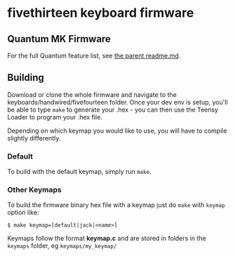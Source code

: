fivethirteen keyboard firmware
======================

## Quantum MK Firmware

For the full Quantum feature list, see [the parent readme.md](/doc/readme.md).

## Building

Download or clone the whole firmware and navigate to the keyboards/handwired/fivefourteen folder.
Once your dev env is setup, you'll be able to type `make` to generate your .hex - you can then use
the Teensy Loader to program your .hex file.

Depending on which keymap you would like to use, you will have to compile slightly differently.

### Default

To build with the default keymap, simply run `make`.

### Other Keymaps

To build the firmware binary hex file with a keymap just do `make` with `keymap` option like:

```
$ make keymap=[default|jack|<name>]
```

Keymaps follow the format **__keymap.c__** and are stored in folders in the `keymaps` folder, eg `keymaps/my_keymap/`
